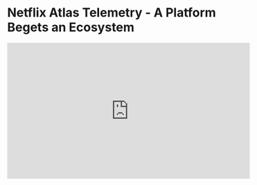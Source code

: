 # Netflix Atlas Telemetry - A Platform Begets an Ecosystem

<center>
<iframe width="560" height="315" src="https://www.youtube.com/embed/cd-5ADtsTK4" frameborder="0" allowfullscreen></iframe>
</center>

